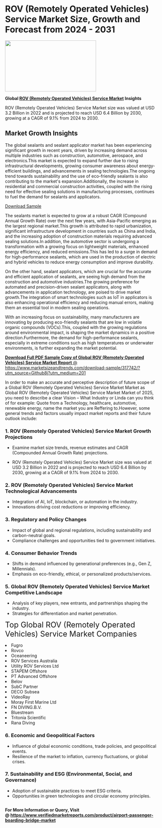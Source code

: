 <H1>ROV (Remotely Operated Vehicles) Service Market Size, Growth and Forecast from 2024 - 2031</H1><img class="aligncenter size-medium wp-image-584254" src="https://thirdeyenews.in/wp-content/uploads/2024/09/Global-Market-Research-300x168.jpeg" alt="" width="300" height="168" /><p><strong>Global&nbsp;<a href="https://www.marketsizeandtrends.com/download-sample/317742/?utm_source=Github8j?utm_medium=201">ROV (Remotely Operated Vehicles) Service Market</a> Insights</strong></p><p>ROV (Remotely Operated Vehicles) Service Market size was valued at USD 3.2 Billion in 2022 and is projected to reach USD 6.4 Billion by 2030, growing at a CAGR of 9.1% from 2024 to 2030.</p><p><h2>Market Growth Insights</h2> <p>The global sealants and sealant applicator market has been experiencing significant growth in recent years, driven by increasing demand across multiple industries such as construction, automotive, aerospace, and electronics.This market is expected to expand further due to rising infrastructural developments, growing consumer awareness about energy-efficient buildings, and advancements in sealing technologies.The ongoing trend towards sustainability and the use of eco-friendly sealants is also contributing to the market's expansion.Additionally, the increase in residential and commercial construction activities, coupled with the rising need for effective sealing solutions in manufacturing processes, continues to fuel the demand for sealants and applicators.</p> <p><a href="#">Download Sample</a></p> <p>The sealants market is expected to grow at a robust CAGR (Compound Annual Growth Rate) over the next few years, with Asia-Pacific emerging as the largest regional market.This growth is attributed to rapid urbanization, significant infrastructure development in countries such as China and India, and the increasing adoption of construction materials requiring advanced sealing solutions.In addition, the automotive sector is undergoing a transformation with a growing focus on lightweight materials, enhanced energy efficiency, and reduced emissions.This has led to a surge in demand for high-performance sealants, which are used in the production of electric and hybrid vehicles to reduce energy consumption and improve durability.</p> <p>On the other hand, sealant applicators, which are crucial for the accurate and efficient application of sealants, are seeing high demand from the construction and automotive industries.The growing preference for automated and precision-driven sealant applicators, along with advancements in application technology, are poised to drive market growth.The integration of smart technologies such as IoT in applicators is also enhancing operational efficiency and reducing manual errors, making them an essential tool in modern sealing operations.</p> <p>With an increasing focus on sustainability, many manufacturers are innovating by producing eco-friendly sealants that are low in volatile organic compounds (VOCs).This, coupled with the growing regulations around environmental impact, is shaping the market dynamics in a positive direction.Furthermore, the demand for high-performance sealants, especially in extreme conditions such as high temperatures or underwater environments, is further expanding the market potential.</p> <p><a href="#"></p><p><span class=""><strong>Download Full PDF Sample Copy of Global ROV (Remotely Operated Vehicles) Service Market Report</strong> @ <a href="https://www.marketsizeandtrends.com/download-sample/317742/?utm_source=Github8j?utm_medium=201" target="_blank">https://www.marketsizeandtrends.com/download-sample/317742/?utm_source=Github8j?utm_medium=201</a></span></p><p>In order to make an accurate and perceptive description of future scope of a Global&nbsp;ROV (Remotely Operated Vehicles) Service Market Market as Global&nbsp;ROV (Remotely Operated Vehicles) Service Market Market of 2025, you need to describe a clear Vision &ndash; What Industry or Linda can you think of for example: Quote from a Technology, healthcare, automotive, renewable energy, name the market you are Reffering to.However, some general trends and factors usually impact market reports and their future outlook include:</p><h3>1.&nbsp;<strong>ROV (Remotely Operated Vehicles) Service Market Growth Projections</strong></h3><ul><li>Examine market size trends, revenue estimates and CAGR (Compounded Annual Growth Rate) projections.</li><li><p>ROV (Remotely Operated Vehicles) Service Market size was valued at USD 3.2 Billion in 2022 and is projected to reach USD 6.4 Billion by 2030, growing at a CAGR of 9.1% from 2024 to 2030.</p></li></ul><h3>2.&nbsp;<strong>ROV (Remotely Operated Vehicles) Service Market Technological Advancements</strong></h3><ul><li>Integration of AI, IoT, blockchain, or automation in the industry.</li><li>Innovations driving cost reductions or improving efficiency.</li></ul><h3>3.&nbsp;<strong>Regulatory and Policy Changes</strong></h3><ul><li>Impact of global and regional regulations, including sustainability and carbon-neutral goals.</li><li>Compliance challenges and opportunities tied to government initiatives.</li></ul><h3>4.&nbsp;<strong>Consumer Behavior Trends</strong></h3><ul><li>Shifts in demand influenced by generational preferences (e.g., Gen Z, Millennials).</li><li>Emphasis on eco-friendly, ethical, or personalized products/services.</li></ul><h3>5.&nbsp;<strong>Global ROV (Remotely Operated Vehicles) Service Market Competitive Landscape</strong></h3><ul><li>Analysis of key players, new entrants, and partnerships shaping the industry.</li><li>Strategies for differentiation and market penetration.</li></ul><p data-pm-slice="1 1 []"><span style="color: inherit; font-family: inherit; font-size: 25px;">Top Global ROV (Remotely Operated Vehicles) Service Market Companies</span></p><div class="" data-test-id=""><p><li>Fugro</li><li> Rovco</li><li> Oceaneering</li><li> ROV Services Australia</li><li> Utility ROV Services Ltd</li><li> STAPEM Offshore</li><li> PT Advanced Offshore</li><li> Belov</li><li> SubC Partner</li><li> DECO Subsea</li><li> VideoRay</li><li> Moray First Marine Ltd</li><li> FN DIVING.B.V.</li><li> Bluestream</li><li> Tritonia Scientific</li><li> Rana Diving</li></p></div><h3>6.&nbsp;<strong>Economic and Geopolitical Factors</strong></h3><ul><li>Influence of global economic conditions, trade policies, and geopolitical events.</li><li>Resilience of the market to inflation, currency fluctuations, or global crises.</li></ul><h3>7.&nbsp;<strong>Sustainability and ESG (Environmental, Social, and Governance)</strong></h3><ul><li>Adoption of sustainable practices to meet ESG criteria.</li><li>Opportunities in green technologies and circular economy principles.</li></ul><h2><strong style="font-size: 14px;">For More Information or Query, Visit @&nbsp;</strong><a style="background-color: #ffffff; font-size: 14px;" href="https://www.marketsizeandtrends.com/report/rov-remotely-operated-vehicles-service-market/" target="_blank">https://www.verifiedmarketreports.com/product/airport-passenger-boarding-bridge-market</a></h2>